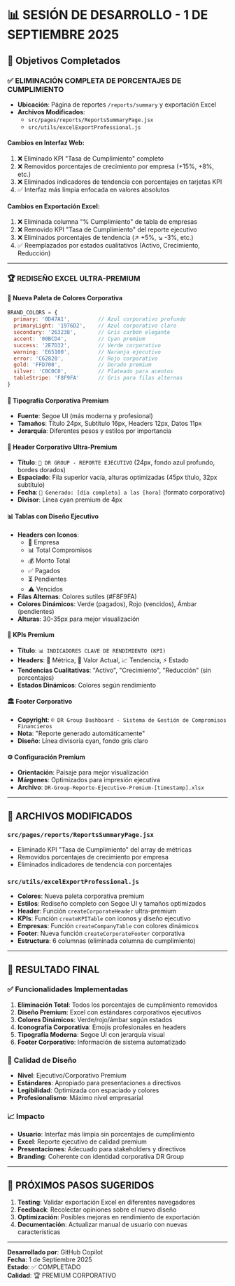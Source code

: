 # 📊 SESIÓN DE DESARROLLO - 1 DE SEPTIEMBRE 2025

## 🎯 Objetivos Completados

### ✅ **ELIMINACIÓN COMPLETA DE PORCENTAJES DE CUMPLIMIENTO**
- **Ubicación**: Página de reportes `/reports/summary` y exportación Excel
- **Archivos Modificados**:
  - `src/pages/reports/ReportsSummaryPage.jsx`
  - `src/utils/excelExportProfessional.js`

#### **Cambios en Interfaz Web**:
1. ❌ Eliminado KPI "Tasa de Cumplimiento" completo
2. ❌ Removidos porcentajes de crecimiento por empresa (+15%, +8%, etc.)
3. ❌ Eliminados indicadores de tendencia con porcentajes en tarjetas KPI
4. ✅ Interfaz más limpia enfocada en valores absolutos

#### **Cambios en Exportación Excel**:
1. ❌ Eliminada columna "% Cumplimiento" de tabla de empresas
2. ❌ Removido KPI "Tasa de Cumplimiento" del reporte ejecutivo
3. ❌ Eliminados porcentajes de tendencia (↗ +5%, ↘ -3%, etc.)
4. ✅ Reemplazados por estados cualitativos (Activo, Crecimiento, Reducción)

---

### 🏆 **REDISEÑO EXCEL ULTRA-PREMIUM**

#### **🎨 Nueva Paleta de Colores Corporativa**
```javascript
BRAND_COLORS = {
  primary: '0D47A1',         // Azul corporativo profundo
  primaryLight: '1976D2',    // Azul corporativo claro
  secondary: '263238',       // Gris carbón elegante
  accent: '00BCD4',          // Cyan premium
  success: '2E7D32',         // Verde corporativo
  warning: 'E65100',         // Naranja ejecutivo
  error: 'C62828',           // Rojo corporativo
  gold: 'FFD700',            // Dorado premium
  silver: 'C0C0C0',          // Plateado para acentos
  tableStripe: 'F8F9FA'      // Gris para filas alternas
}
```

#### **📝 Tipografía Corporativa Premium**
- **Fuente**: Segoe UI (más moderna y profesional)
- **Tamaños**: Título 24px, Subtítulo 16px, Headers 12px, Datos 11px
- **Jerarquía**: Diferentes pesos y estilos por importancia

#### **🏢 Header Corporativo Ultra-Premium**
- **Título**: `🏢 DR GROUP - REPORTE EJECUTIVO` (24px, fondo azul profundo, bordes dorados)
- **Espaciado**: Fila superior vacía, alturas optimizadas (45px título, 32px subtítulo)
- **Fecha**: `📅 Generado: [día completo] a las [hora]` (formato corporativo)
- **Divisor**: Línea cyan premium de 4px

#### **📊 Tablas con Diseño Ejecutivo**
- **Headers con Iconos**:
  - 🏢 Empresa
  - 📊 Total Compromisos  
  - 💰 Monto Total
  - ✅ Pagados
  - ⏳ Pendientes
  - ⚠️ Vencidos
- **Filas Alternas**: Colores sutiles (#F8F9FA)
- **Colores Dinámicos**: Verde (pagados), Rojo (vencidos), Ámbar (pendientes)
- **Alturas**: 30-35px para mejor visualización

#### **🎯 KPIs Premium**
- **Título**: `📊 INDICADORES CLAVE DE RENDIMIENTO (KPI)`
- **Headers**: 🎯 Métrica, 💼 Valor Actual, 📈 Tendencia, ⚡ Estado
- **Tendencias Cualitativas**: "Activo", "Crecimiento", "Reducción" (sin porcentajes)
- **Estados Dinámicos**: Colores según rendimiento

#### **🏛️ Footer Corporativo**
- **Copyright**: `© DR Group Dashboard - Sistema de Gestión de Compromisos Financieros`
- **Nota**: "Reporte generado automáticamente"
- **Diseño**: Línea divisoria cyan, fondo gris claro

#### **⚙️ Configuración Premium**
- **Orientación**: Paisaje para mejor visualización
- **Márgenes**: Optimizados para impresión ejecutiva
- **Archivo**: `DR-Group-Reporte-Ejecutivo-Premium-[timestamp].xlsx`

---

## 🔧 **ARCHIVOS MODIFICADOS**

### `src/pages/reports/ReportsSummaryPage.jsx`
- Eliminado KPI "Tasa de Cumplimiento" del array de métricas
- Removidos porcentajes de crecimiento por empresa
- Eliminados indicadores de tendencia con porcentajes

### `src/utils/excelExportProfessional.js`
- **Colores**: Nueva paleta corporativa premium
- **Estilos**: Rediseño completo con Segoe UI y tamaños optimizados
- **Header**: Función `createCorporateHeader` ultra-premium
- **KPIs**: Función `createKPITable` con iconos y diseño ejecutivo
- **Empresas**: Función `createCompanyTable` con colores dinámicos
- **Footer**: Nueva función `createCorporateFooter` corporativa
- **Estructura**: 6 columnas (eliminada columna de cumplimiento)

---

## 🚀 **RESULTADO FINAL**

### ✅ **Funcionalidades Implementadas**
1. **Eliminación Total**: Todos los porcentajes de cumplimiento removidos
2. **Diseño Premium**: Excel con estándares corporativos ejecutivos
3. **Colores Dinámicos**: Verde/rojo/ámbar según estados
4. **Iconografía Corporativa**: Emojis profesionales en headers
5. **Tipografía Moderna**: Segoe UI con jerarquía visual
6. **Footer Corporativo**: Información de sistema automatizado

### 🎨 **Calidad de Diseño**
- **Nivel**: Ejecutivo/Corporativo Premium
- **Estándares**: Apropiado para presentaciones a directivos
- **Legibilidad**: Optimizada con espaciado y colores
- **Profesionalismo**: Máximo nivel empresarial

### 📈 **Impacto**
- **Usuario**: Interfaz más limpia sin porcentajes de cumplimiento
- **Excel**: Reporte ejecutivo de calidad premium
- **Presentaciones**: Adecuado para stakeholders y directivos
- **Branding**: Coherente con identidad corporativa DR Group

---

## 🎯 **PRÓXIMOS PASOS SUGERIDOS**
1. **Testing**: Validar exportación Excel en diferentes navegadores
2. **Feedback**: Recolectar opiniones sobre el nuevo diseño
3. **Optimización**: Posibles mejoras en rendimiento de exportación
4. **Documentación**: Actualizar manual de usuario con nuevas características

---

**Desarrollado por**: GitHub Copilot  
**Fecha**: 1 de Septiembre 2025  
**Estado**: ✅ COMPLETADO  
**Calidad**: 🏆 PREMIUM CORPORATIVO

